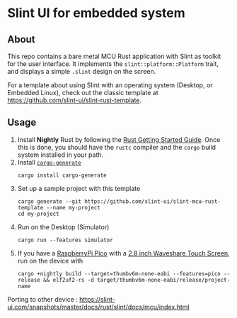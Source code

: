 # Slint UI for embedded system

## About

This repo contains a bare metal MCU Rust application with Slint as toolkit for the user interface.
It implements the `slint::platform::Platform` trait, and displays a simple `.slint` design on the screen.


For a template about using Slint with an operating system (Desktop, or Embedded Linux), check out the
classic template at https://github.com/slint-ui/slint-rust-template.
## Usage

1. Install **Nightly** Rust by following the [Rust Getting Started Guide](https://www.rust-lang.org/learn/get-started).
   Once this is done, you should have the ```rustc``` compiler and the ```cargo``` build system installed in your path.
2. Install [`cargo-generate`](https://github.com/cargo-generate/cargo-generate)
    ```
    cargo install cargo-generate
    ```
3. Set up a sample project with this template
    ```
    cargo generate --git https://github.com/slint-ui/slint-mcu-rust-template --name my-project
    cd my-project
    ```
3. Run on the Desktop (Simulator)
    ```
    cargo run --features simulator
    ```
4. If you have a [RaspberryPi Pico](https://www.raspberrypi.com/products/raspberry-pi-pico/) with a [2.8 inch Waveshare Touch Screen](https://www.waveshare.com/pico-restouch-lcd-2.8.htm), run on the device with
    ```
    cargo +nightly build --target=thumbv6m-none-eabi --features=pico --release && elf2uf2-rs -d target/thumbv6m-none-eabi/release/project-name
    ```

Porting to other device : https://slint-ui.com/snapshots/master/docs/rust/slint/docs/mcu/index.html


